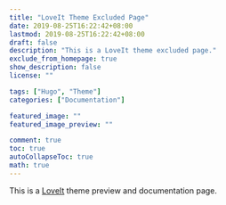 ```yaml
---
title: "LoveIt Theme Excluded Page"
date: 2019-08-25T16:22:42+08:00
lastmod: 2019-08-25T16:22:42+08:00
draft: false
description: "This is a LoveIt theme excluded page."
exclude_from_homepage: true
show_description: false
license: ""

tags: ["Hugo", "Theme"]
categories: ["Documentation"]

featured_image: ""
featured_image_preview: ""

comment: true
toc: true
autoCollapseToc: true
math: true
---
```


This is a [LoveIt](https://github.com/dillonzq/LoveIt) theme preview and documentation page.

<!--more-->
